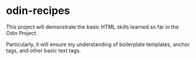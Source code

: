 # odin-recipes

This project will demonstrate the basic HTML skills learned so far in the Odin Project. 

Particularly, it will ensure my understanding of boilerplate templates, anchor tags, and other basic text tags.
